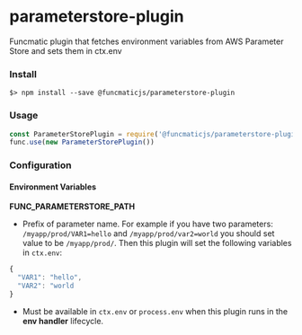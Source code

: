 # parameterstore-plugin
Funcmatic plugin that fetches environment variables from AWS Parameter Store and sets them in ctx.env

### Install 

```
$> npm install --save @funcmaticjs/parameterstore-plugin
```

### Usage

```js
const ParameterStorePlugin = require('@funcmaticjs/parameterstore-plugin')
func.use(new ParameterStorePlugin())
```

### Configuration

#### Environment Variables

**FUNC_PARAMETERSTORE_PATH** 
- Prefix of parameter name. For example if you have two parameters: `/myapp/prod/VAR1=hello` and `/myapp/prod/var2=world` you should set value to be `/myapp/prod/`. Then this plugin will set the following variables in `ctx.env`:
```js
{
  "VAR1": "hello",
  "VAR2": "world
}
```
- Must be available in `ctx.env` or `process.env` when this plugin runs in the **env handler** lifecycle. 


